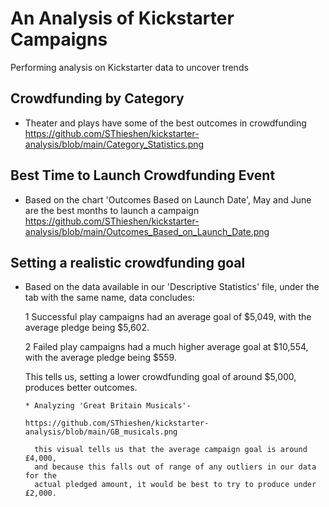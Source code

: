 # An Analysis of Kickstarter Campaigns
Performing analysis on Kickstarter data to uncover trends

## Crowdfunding by Category
* Theater and plays have some of the best outcomes in crowdfunding
https://github.com/SThieshen/kickstarter-analysis/blob/main/Category_Statistics.png

## Best Time to Launch Crowdfunding Event

* Based on the chart 'Outcomes Based on Launch Date', May and June are the best months to launch a campaign
  https://github.com/SThieshen/kickstarter-analysis/blob/main/Outcomes_Based_on_Launch_Date.png

## Setting a realistic crowdfunding goal

  * Based on the data available in our 'Descriptive Statistics' file, under the tab with the same name, data concludes:
  
      1 Successful play campaigns had an average goal of $5,049, with the average pledge being $5,602.
      
      2 Failed play campaigns had a much higher average goal at $10,554, with the average pledge being $559.

    This tells us, setting a lower crowdfunding goal of around $5,000, produces better outcomes.

        * Analyzing 'Great Britain Musicals'- 
        
        https://github.com/SThieshen/kickstarter-analysis/blob/main/GB_musicals.png
        
          this visual tells us that the average campaign goal is around £4,000, 
          and because this falls out of range of any outliers in our data for the 
          actual pledged amount, it would be best to try to produce under £2,000.

